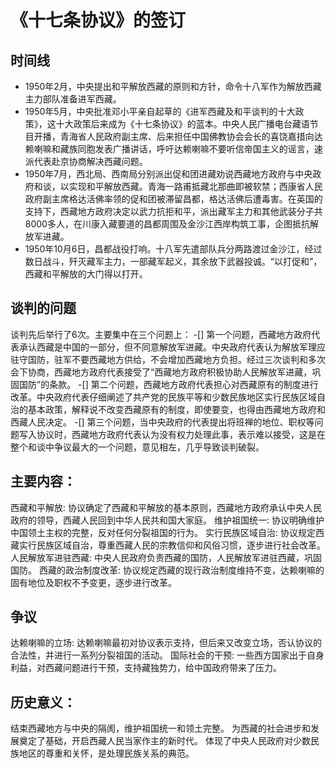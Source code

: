 # 《十七条协议》的签订
## 时间线
- 1950年2月，中央提出和平解放西藏的原则和方针，命令十八军作为解放西藏主力部队准备进军西藏。
- 1950年5月，中央批准邓小平亲自起草的《进军西藏及和平谈判的十大政策》，这十大政策后来成为《十七条协议》的蓝本。中央人民广播电台藏语节目开播，青海省人民政府副主席、后来担任中国佛教协会会长的喜饶嘉措向达赖喇嘛和藏族同胞发表广播讲话，呼吁达赖喇嘛不要听信帝国主义的谣言，速派代表赴京协商解决西藏问题。
- 1950年7月，西北局、西南局分别派出促和团进藏劝说西藏地方政府与中央政府和谈，以实现和平解放西藏。青海一路甫抵藏北那曲即被软禁；西康省人民政府副主席格达活佛率领的促和团被滞留昌都，格达活佛后遭毒害。在英国的支持下，西藏地方政府决定以武力抗拒和平，派出藏军主力和其他武装分子共8000多人，在川康入藏要道的昌都周围及金沙江西岸构筑工事，企图抵抗解放军进藏。
- 1950年10月6日，昌都战役打响。十八军先遣部队兵分两路渡过金沙江，经过数日战斗，歼灭藏军主力，一部藏军起义，其余放下武器投诚。“以打促和”，西藏和平解放的大门得以打开。

## 谈判的问题
谈判先后举行了6次。主要集中在三个问题上：
-[] 第一个问题，西藏地方政府代表承认西藏是中国的一部分，但不同意解放军进藏。中央政府代表认为解放军理应驻守国防，驻军不要西藏地方供给，不会增加西藏地方负担。经过三次谈判和多次会下协商，西藏地方政府代表接受了“西藏地方政府积极协助人民解放军进藏，巩固国防”的条款。
-[] 第二个问题，西藏地方政府代表担心对西藏原有的制度进行改革。中央政府代表仔细阐述了共产党的民族平等和少数民族地区实行民族区域自治的基本政策，解释说不改变西藏原有的制度，即使要变，也得由西藏地方政府和西藏人民决定。
-[] 第三个问题，当中央政府的代表提出将班禅的地位、职权等问题写入协议时，西藏地方政府代表认为没有权力处理此事，表示难以接受，这是在整个和谈中争议最大的一个问题，意见相左，几乎导致谈判破裂。
## 主要内容：
西藏和平解放: 协议确定了西藏和平解放的基本原则，西藏地方政府承认中央人民政府的领导，西藏人民回到中华人民共和国大家庭。
维护祖国统一: 协议明确维护中国领土主权的完整，反对任何分裂祖国的行为。
实行民族区域自治: 协议规定西藏实行民族区域自治，尊重西藏人民的宗教信仰和风俗习惯，逐步进行社会改革。
人民解放军进驻西藏: 中央人民政府负责西藏的国防，人民解放军进驻西藏，巩固国防。
西藏的政治制度改革: 协议规定西藏的现行政治制度维持不变，达赖喇嘛的固有地位及职权不予变更，逐步进行改革。
## 争议
达赖喇嘛的立场: 达赖喇嘛最初对协议表示支持，但后来又改变立场，否认协议的合法性，并进行一系列分裂祖国的活动。
国际社会的干预: 一些西方国家出于自身利益，对西藏问题进行干预，支持藏独势力，给中国政府带来了压力。
## 历史意义：
结束西藏地方与中央的隔阂，维护祖国统一和领土完整。
为西藏的社会进步和发展奠定了基础，开启西藏人民当家作主的新时代。
体现了中央人民政府对少数民族地区的尊重和关怀，是处理民族关系的典范。
